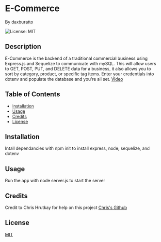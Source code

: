 
# E-Commerce

By daxburatto

![License: MIT](https://img.shields.io/badge/License-MIT-yellow.svg)

## Description

E-Commerce is the backend of a traditional commercial business using Express.js and Sequelize to communicate with mySQL. This will allow users to GET, POST, PUT, and DELETE data for a business, it also allows you to sort by category, product, or specific tag items. Enter your credentials into dotenv and populate the database and you're all set.
[Video](https://drive.google.com/file/d/1qtv7crrQq7v-y4mycH5LrzASXJP3wH3H/view)

## Table of Contents

* [Installation](#installation)
* [Usage](#usage)
* [Credits](#credits)
* [License](#license)

## Installation

Intall dependancies with npm init to install express, node, sequelize, and dotenv

## Usage

Run the app with node server.js to start the server

## Credits

Credit to Chris Hrutkay for help on this project
[Chris's Github](https://github.com/chris6661?tab=repositories)

## License

[MIT](https://choosealicense.com/licenses/mit/)
